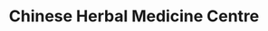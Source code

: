 ---
title: "Chinese Herbal Medicine Centre"
url: /dublin/chinese-herbal-medicine-centre/
shop: Leerstehend
---